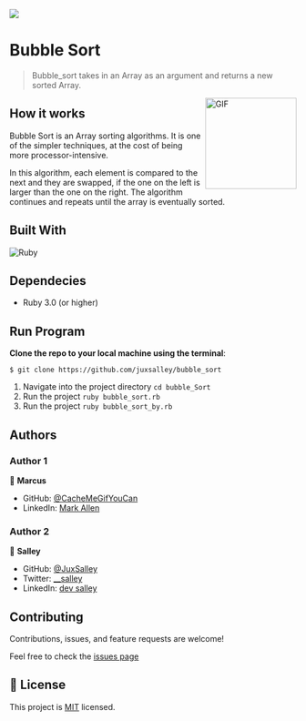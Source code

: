 ![](https://img.shields.io/badge/Microverse-blueviolet)

# Bubble Sort

>Bubble_sort takes in an Array as an argument and returns a new sorted Array.

<img align="right" alt="GIF" height="160px" src="https://upload.wikimedia.org/wikipedia/commons/c/c8/Bubble-sort-example-300px.gif" />


## How it works
Bubble Sort is an Array sorting algorithms. It is one of the simpler techniques, at the cost of being more processor-intensive.

In this algorithm, each element is compared to the next and they are swapped, if the one on the left is larger than the one on the right. The algorithm continues and repeats until the array is eventually sorted.
 

## Built With

![Ruby](http://img.shields.io/badge/-Ruby-3776AB?style=flat-square&logo=ruby&logoColor=red)

## Dependecies

- Ruby 3.0 (or higher)

## Run Program

__Clone the repo to your local machine using the terminal__:
```
$ git clone https://github.com/juxsalley/bubble_sort
```

1. Navigate into the project directory `cd bubble_Sort`
2. Run the project `ruby bubble_sort.rb`
3. Run the project `ruby bubble_sort_by.rb`


## Authors

### Author 1

👤 **Marcus**

- GitHub: [@CacheMeGifYouCan](https://github.com/CacheMeGifYouCan)
- LinkedIn: [Mark Allen](https://www.linkedin.com/in/marcusa999/)

### Author 2

👤 **Salley**

- GitHub: [@JuxSalley](https://github.com/juxsalley)
- Twitter: [__salley](https://twitter.com/__salley)
- LinkedIn: [dev salley](https://www.linkedin.com/in/dev-salley/)


## Contributing

Contributions, issues, and feature requests are welcome!

Feel free to check the [issues page](https://github.com/juxsalley/bubble_sort/issues)

## 📝 License

This project is [MIT](LICENSE) licensed.
